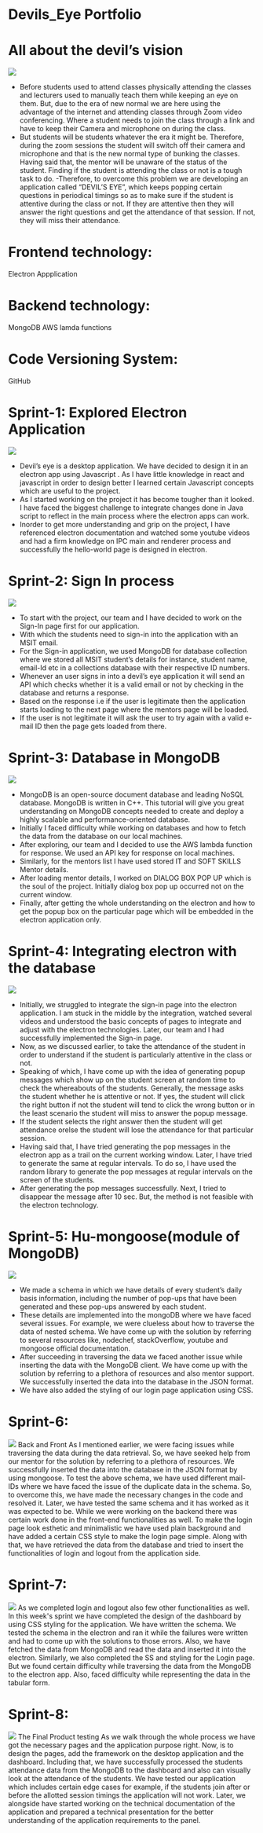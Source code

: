 # Devils_Eye Portfolio
# All about the devil’s vision
![](devilseye-icon.png)
- Before students used to attend classes physically attending the classes and lecturers used to manually teach them while keeping an eye on them. But, due to the era of new normal we are here using the advantage of the internet and attending classes through Zoom video conferencing. Where a student needs to join the class through a link and have to keep their Camera and microphone on during the class.
- But students will be students whatever the era it might be. Therefore, during the zoom sessions the student will switch off their camera and microphone and that is the new normal type of bunking the classes. Having said that, the mentor will be unaware of the status of the student. Finding if the student is attending the class or not is a tough task to do. -Therefore, to overcome this problem we are developing an application called “DEVIL’S EYE”, which keeps popping certain questions in periodical timings so as to make sure if the student is attentive during the class or not. If they are attentive then they will answer the right questions and get the attendance of that session. If not, they will miss their attendance.
# Frontend technology:
Electron Appplication
# Backend technology:
MongoDB
AWS lamda functions
# Code Versioning System:
GitHub
# Sprint-1: Explored Electron Application
![](images/Sprint1.jpg)
- Devil’s eye is a desktop application. We have decided to design it in an electron app using Javascript . As I have little knowledge in react and javascript in order to design better I learned certain Javascript concepts which are useful to the project.
- As I started working on the project it has become tougher than it looked. I have faced the biggest challenge to integrate changes done in Java script to reflect in the main process where the electron apps can work.
- Inorder to get more understanding and grip on the project, I have referenced electron documentation and watched some youtube videos and had a firm knowledge on IPC main and renderer process and successfully the hello-world page is designed in electron.

# Sprint-2: Sign In process
![](images/sprint2.jpg)
- To start with the project, our team and I have decided to work on the Sign-In page first for our application.
- With which the students need to sign-in into the application with an MSIT email.
- For the Sign-in application, we used MongoDB for database collection where we stored all MSIT student’s details for instance, student name, email-Id etc in a collections database with their respective ID numbers.
- Whenever an user signs in into a devil’s eye application it will send an API which checks whether it is a valid email or not by checking in the database and returns a response.
- Based on the response i.e if the user is legitimate then the application starts loading to the next page where the mentors page will be loaded.
- If the user is not legitimate it will ask the user to try again with a valid e-mail ID then the page gets loaded from there.

# Sprint-3: Database in MongoDB
![](images/Sprint3.png)
- MongoDB is an open-source document database and leading NoSQL database. MongoDB is written in C++. This tutorial will give you great understanding on MongoDB concepts needed to create and deploy a highly scalable and performance-oriented database.
- Initially I faced difficulty while working on databases and how to fetch the data from the database on our local machines.
- After exploring, our team and I decided to use the AWS lambda function for response. We used an API key for response on local machines.
- Similarly, for the mentors list I have used stored IT and SOFT SKILLS Mentor details.
- After loading mentor details, I worked on DIALOG BOX POP UP which is the soul of the project. Initially dialog box pop up occurred not on the current window.
- Finally, after getting the whole understanding on the electron and how to get the popup box on the particular page which will be embedded in the electron application only.

# Sprint-4: Integrating electron with the database
![](images/sprint-4.png)
- Initially, we struggled to integrate the sign-in page into the electron application. I am stuck in the middle by the integration, watched several videos and understood the basic concepts of pages to integrate and adjust with the electron technologies. Later, our team and I had successfully implemented the Sign-in page.
- Now, as we discussed earlier, to take the attendance of the student in order to understand if the student is particularly attentive in the class or not. 
- Speaking of which, I have come up with the idea of generating popup messages which show up on the student screen at random time to check the whereabouts of the students. 
Generally, the message asks the student whether he is attentive or not. If yes, the student will click the right button if not the student will tend to click the wrong button or in the least scenario the student will miss to answer the popup message.
- If the student selects the right answer then the student will get attendance orelse the student will lose the attendance for that particular session.
- Having said that, I have tried generating the pop messages in the electron app as a trail on the current working window. Later, I have tried to generate the same at regular intervals. To do so, I have used the random library to generate the pop messages at regular intervals on the screen of the students. 
- After generating the pop messages successfully. Next, I tried to disappear the message after 10 sec. But, the method is not feasible with the electron technology. 

# Sprint-5: Hu-mongoose(module of MongoDB)
![](11.png)
- We made a schema in which we have details of every student’s daily basis information, including the number of pop-ups that have been generated and these pop-ups answered by each student. 
- These details are implemented into the mongoDB where we have faced several issues. For example, we were clueless about how to traverse the data of nested schema. We have come up with the solution by referring to several resources like, nodechef, stackOverflow, youtube and mongoose official documentation.
- After succeeding in traversing the data we faced another issue while inserting the data with the MongoDB client. We have come up with the solution by referring to a plethora of resources and also mentor support. We successfully inserted the data into the database in the JSON format. 
- We have also added the styling of our login page application using CSS.  

# Sprint-6:
![](12.png)
Back and Front
As I mentioned earlier, we were facing issues while traversing the data during the data retrieval. So, we have seeked help from our mentor for the solution by referring to a plethora of resources. We successfully inserted the data into the database in the JSON format by using mongoose.
To test the above schema, we have used different mail-IDs where we have faced the issue of the duplicate data in the schema. So, to overcome this, we have made the necessary changes in the code and resolved it. Later, we have tested the same schema and it has worked as it was expected to be. 
While we were working on the backend there was certain work done in the front-end functionalities as well. To make the login page look esthetic and minimalistic we have used plain background and have added a certain CSS style to make the login page simple.
Along with that, we have retrieved the data from the database and tried to insert the functionalities of login and logout from the application side. 


# Sprint-7:
![](dashboard.png)
As we completed login and logout also few other functionalities as well. In this week's sprint we have completed the design of the dashboard by using CSS styling for the application. We have written the schema. We tested the schema in the electron and ran it while the failures were written and had to come up with the solutions to those errors. Also, we have fetched the data from MongoDB and read the data and inserted it into the electron.
Similarly, we also completed the SS and styling for the Login page. But we found certain difficulty while traversing the data from the MongoDB to the electron app. Also, faced difficulty while representing the data in the tabular form.

# Sprint-8:
![](application-1.jpg)
The Final Product testing
As we walk through the whole process we have got the necessary pages and the application purpose right. Now, is to design the pages, add the framework on the desktop application and the dashboard. Including that, we have successfully processed the students attendance data from the MongoDB to the dashboard and also can visually look at the attendance of the students. 
We have tested our application which includes certain edge cases for example, if the students join after or before the allotted session timings the application will not work. Later, we alongside have started working on the technical documentation of the application and prepared a technical presentation for the better understanding of the application requirements to the panel. 


